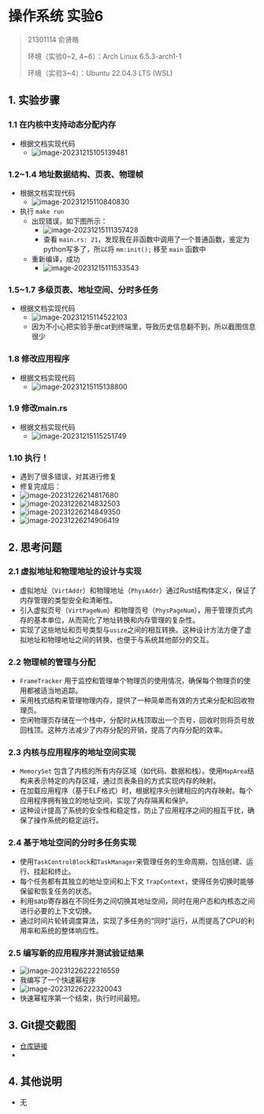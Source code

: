 # 操作系统 实验6

> 21301114 俞贤皓
>
> 环境（实验0~2, 4~6）：Arch Linux 6.5.3-arch1-1
>
> 环境（实验3~4）：Ubuntu 22.04.3 LTS (WSL)

## 1. 实验步骤

### 1.1 在内核中支持动态分配内存

* 根据文档实现代码
  * ![image-20231215105139481](./README/image-20231215105139481.png)

### 1.2~1.4 地址数据结构、页表、物理帧

* 根据文档实现代码
  * ![image-20231215110840830](./README/image-20231215110840830.png)
* 执行 `make run`
  * 出现错误，如下图所示：
    * ![image-20231215111357428](./README/image-20231215111357428.png)
    * 查看 `main.rs: 21`，发现我在非函数中调用了一个普通函数，鉴定为python写多了，所以将 `mm:init();` 移至 `main` 函数中
  * 重新编译，成功
    * ![image-20231215111533543](./README/image-20231215111533543.png)

### 1.5~1.7 多级页表、地址空间、分时多任务

* 根据文档实现代码
  * ![image-20231215114522103](./README/image-20231215114522103.png)
  * 因为不小心把实验手册cat到终端里，导致历史信息翻不到，所以截图信息很少

### 1.8 修改应用程序

* 根据文档实现代码
  * ![image-20231215115138800](./README/image-20231215115138800.png)

### 1.9 修改main.rs

* 根据文档实现代码
  * ![image-20231215115251749](./README/image-20231215115251749.png)

### 1.10 执行！

* 遇到了很多错误，对其进行修复
* 修复完成后：
* ![image-20231226214817680](./README/image-20231226214817680.png)
* ![image-20231226214832503](./README/image-20231226214832503.png)
* ![image-20231226214849350](./README/image-20231226214849350.png)
* ![image-20231226214906419](./README/image-20231226214906419.png)

## 2. 思考问题

### 2.1 虚拟地址和物理地址的设计与实现

- 虚拟地址（`VirtAddr`）和物理地址（`PhysAddr`）通过Rust结构体定义，保证了内存管理的类型安全和清晰性。
- 引入虚拟页号（`VirtPageNum`）和物理页号（`PhysPageNum`），用于管理页式内存的基本单位，从而简化了地址转换和内存管理的复杂性。
- 实现了这些地址和页号类型与`usize`之间的相互转换。这种设计方法方便了虚拟地址和物理地址之间的转换，也便于与系统其他部分的交互。

### 2.2 物理帧的管理与分配

- `FrameTracker` 用于监控和管理单个物理页的使用情况，确保每个物理页的使用都被适当地追踪。
- 采用栈式结构来管理物理内存，提供了一种简单而有效的方式来分配和回收物理页。
- 空闲物理页存储在一个栈中，分配时从栈顶取出一个页号，回收时则将页号放回栈顶。这种方法减少了内存分配的开销，提高了内存分配的效率。

### 2.3 内核与应用程序的地址空间实现

- `MemorySet` 包含了内核的所有内存区域（如代码、数据和栈）。使用`MapArea`结构来表示特定的内存区域，通过页表条目的方式实现内存的映射。
- 在加载应用程序（基于ELF格式）时，根据程序头创建相应的内存映射。每个应用程序拥有独立的地址空间，实现了内存隔离和保护。
- 这种设计提高了系统的安全性和稳定性，防止了应用程序之间的相互干扰，确保了操作系统的稳定运行。

### 2.4 基于地址空间的分时多任务实现

- 使用`TaskControlBlock`和`TaskManager`来管理任务的生命周期，包括创建、运行、挂起和终止。
- 每个任务都有其独立的地址空间和上下文 `TrapContext`，使得任务切换时能够保留和恢复任务的状态。
- 利用satp寄存器在不同任务之间切换其地址空间，同时在用户态和内核态之间进行必要的上下文切换。
- 通过时间片轮转调度算法，实现了多任务的“同时”运行，从而提高了CPU的利用率和系统的整体响应性。

### 2.5 编写新的应用程序并测试验证结果

* ![image-20231226222216559](./README/image-20231226222216559.png)
* 我编写了一个快速幂程序
* ![image-20231226222320043](./README/image-20231226222320043.png)
* 快速幂程序第一个结束，执行时间最短。

## 3. Git提交截图

* [仓库链接](https://github.com/YXHXianYu/GardenerOS)
* 

## 4. 其他说明

* 无
